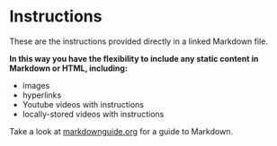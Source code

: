 # Instructions

These are the instructions provided directly in a linked Markdown file.

**In this way you have the flexibility to include any static content in Markdown or HTML, including:**

- images
- hyperlinks
- Youtube videos with instructions
- locally-stored videos with instructions

Take a look at [markdownguide.org](https://www.markdownguide.org/cheat-sheet/) for a guide to Markdown.